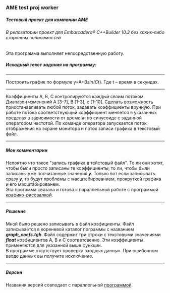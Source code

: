 ### AME test proj worker
##### Тестовый проект для компании АМЕ  

###### В репозитории проект для Embarcadero® C++Builder 10.3 без каких-либо сторонних записимостей
Эта программа выполняет непосредственную работу.  

##### Исходный текст задания на программу:  
---
Построить график по формуле y=A+B*sin(C*t). Где t – время в секундах. 

---
Коэффициенты A, B, C контролируются каждый своим потоком. Диапазон изменений A [3-7], B [1-3], c [1-10]. Сделать возможность приостанавливать любой поток, задавать коэффициенты вручную. При работе потока соответствующий коэффициент меняется в указанных пределах в зависимости от времени по синусоиде с заданной оператором частотой. По команде оператора запускается поток отображения на экране монитора и поток записи графика в текстовый файл.

---

##### Мои комментарии

Непоятно что такое "запись графика в тейстовый файл". То ли они хотят, чтобы были просто записаны те коэффициенты, то ли, чтобы были записаны уже посчитанные значения __*y*__. Только вот если записывать сразу __*y*__, то  будут проблемы с масштабированием, прокруткой графика и его масштабированем.  
Эта прогамма связана и готова к параллельной работе с программой [крафико-рисовалкой](https://github.com/Kirik516/AME_test_proj_drawer).

---

##### Решение

Мной было решено записывать в файл коэфициенты.
Файл записывается в кореневой каталог пограммы с названием __*graph_coefs.tgh*__. Файл содержит три строки с текстовыми значениями __*float*__ коэфициентов A, B и C соответсвенно. Эти коэффициенты применяются для указанной выше функции.  
В программе отсутствует проверка входных данных. При ошибочном вводе данных вы получите исключение.

---

##### Версии

Названия версий совподает с параллельной [программой](https://github.com/Kirik516/AME_test_proj_drawer).
